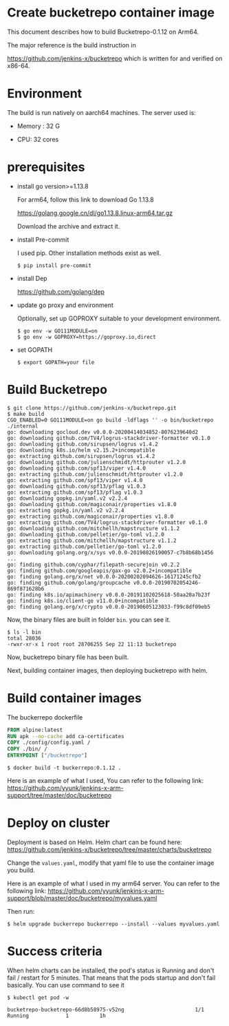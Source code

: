 # Create bucketrepo container image

This document describes how to build Bucketrepo-0.1.12 on Arm64.

The major reference is the build instruction in 

https://github.com/jenkins-x/bucketrepo which is written for and verified on x86-64.

# Environment

The build is run natively on aarch64 machines. The server used is:   

- Memory : 32 G  

- CPU: 32 cores  

# prerequisites

- install go version>=1.13.8

  For arm64, follow this link to download Go 1.13.8 

  https://golang.google.cn/dl/go1.13.8.linux-arm64.tar.gz

  Download the archive and extract it.

- install Pre-commit

  I used pip. Other installation methods exist as well.

  `$ pip install pre-commit`

- install Dep

  https://github.com/golang/dep

- update go proxy and environment

  Optionally, set up GOPROXY suitable to your development environment.

  ```
  $ go env -w GO111MODULE=on
  $ go env -w GOPROXY=https://goproxy.io,direct
  ```

- set GOPATH

  `$ export GOPATH=your file`

# Build Bucketrepo

```
$ git clone https://github.com/jenkins-x/bucketrepo.git
$ make build  
CGO_ENABLED=0 GO111MODULE=on go build -ldflags '' -o bin/bucketrepo ./internal
go: downloading gocloud.dev v0.0.0-20200414034852-8076239640d2
go: downloading github.com/TV4/logrus-stackdriver-formatter v0.1.0
go: downloading github.com/sirupsen/logrus v1.4.2
go: downloading k8s.io/helm v2.15.2+incompatible
go: extracting github.com/sirupsen/logrus v1.4.2
go: downloading github.com/julienschmidt/httprouter v1.2.0
go: downloading github.com/spf13/viper v1.4.0
go: extracting github.com/julienschmidt/httprouter v1.2.0
go: extracting github.com/spf13/viper v1.4.0
go: downloading github.com/spf13/pflag v1.0.3
go: extracting github.com/spf13/pflag v1.0.3
go: downloading gopkg.in/yaml.v2 v2.2.4
go: downloading github.com/magiconair/properties v1.8.0
go: extracting gopkg.in/yaml.v2 v2.2.4
go: extracting github.com/magiconair/properties v1.8.0
go: extracting github.com/TV4/logrus-stackdriver-formatter v0.1.0
go: downloading github.com/mitchellh/mapstructure v1.1.2
go: downloading github.com/pelletier/go-toml v1.2.0
go: extracting github.com/mitchellh/mapstructure v1.1.2
go: extracting github.com/pelletier/go-toml v1.2.0
go: downloading golang.org/x/sys v0.0.0-20190826190057-c7b8b68b1456
...
go: finding github.com/cyphar/filepath-securejoin v0.2.2
go: finding github.com/googleapis/gax-go v2.0.2+incompatible
go: finding golang.org/x/net v0.0.0-20200202094626-16171245cfb2
go: finding github.com/golang/groupcache v0.0.0-20190702054246-869f871628b6
go: finding k8s.io/apimachinery v0.0.0-20191102025618-50aa20a7b23f
go: finding k8s.io/client-go v11.0.0+incompatible
go: finding golang.org/x/crypto v0.0.0-20190605123033-f99c8df09eb5
```

Now, the binary files are built in folder `bin`. you can see it.

```
$ ls -l bin
total 28036
-rwxr-xr-x 1 root root 28706255 Sep 22 11:13 bucketrepo
```

Now, bucketrepo binary file has been built.

Next, building container images, then deploying bucketrepo with helm.

# Build container images 

The buckerrepo dockerfile

```dockerfile
FROM alpine:latest
RUN apk --no-cache add ca-certificates
COPY ./config/config.yaml /
COPY ./bin/ /
ENTRYPOINT ["/bucketrepo"]
```

```
$ docker build -t buckerrepo:0.1.12 .
```


Here is an example of what I used, You can refer to the following link: https://github.com/yyunk/jenkins-x-arm-support/tree/master/doc/bucketrepo

# Deploy on cluster

Deployment is based on Helm. Helm chart can be found here: https://github.com/jenkins-x/bucketrepo/tree/master/charts/bucketrepo

Change the `values.yaml`, modify that yaml file to use the container image you build.

Here is an example of what I used in my arm64 server. You can refer to the following link: https://github.com/yyunk/jenkins-x-arm-support/blob/master/doc/bucketrepo/myvalues.yaml

Then run:

`$ helm upgrade buckerrepo buckerrepo --install --values myvalues.yaml`

# Success criteria

When helm charts can be installed, the pod's status is Running and don't fail / restart for 5 minutes. That means that the pods startup and don't fail basically. You can use command to see it

`$ kubectl get pod -w`

```
bucketrepo-bucketrepo-66d8b58975-v52ng                       1/1     Running            1          1h
```





